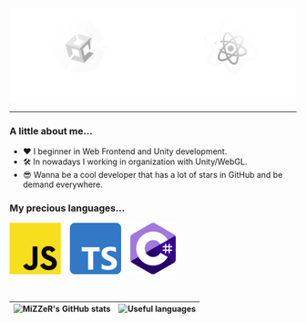 ![Header](https://github.com/realMiZZeR/realMiZZeR/blob/main/header.png)

---
### A little about me...
- ❤️ I beginner in Web Frontend and Unity development.
- 🛠️ In nowadays I working in organization with Unity/WebGL.
- 😎 Wanna be a cool developer that has a lot of stars in GitHub and be demand everywhere.

### My precious languages...

![JavaScript](https://github.com/realMiZZeR/realMiZZeR/blob/main/images_90x90.png)&nbsp;&nbsp;&nbsp;
![TypeScript](https://github.com/realMiZZeR/realMiZZeR/blob/main/Typescript_logo_2020.svg_90x90.png?raw=true)&nbsp;&nbsp;&nbsp;
![CSharp](https://github.com/realMiZZeR/realMiZZeR/blob/main/c-sharp-c-logo-02F17714BA-seeklogo.com_1_30.png)

<br />

| ![MiZZeR's GitHub stats](https://github-readme-stats.vercel.app/api?username=realMiZZeR&show_icons=true&theme=aura_dark&hide=contribs) | ![Useful languages](https://github-readme-stats.vercel.app/api/top-langs/?username=realMiZZeR&layout=compact)
| ------------- | ------------- |




